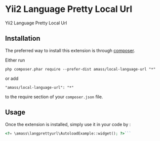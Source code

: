 Yii2 Language Pretty Local Url
==============================
Yii2 Language Pretty Local Url

Installation
------------

The preferred way to install this extension is through [composer](http://getcomposer.org/download/).

Either run

```
php composer.phar require --prefer-dist amass/local-language-url "*"
```

or add

```
"amass/local-language-url": "*"
```

to the require section of your `composer.json` file.


Usage
-----

Once the extension is installed, simply use it in your code by  :

```php
<?= \amass\langprettyurl\AutoloadExample::widget(); ?>```